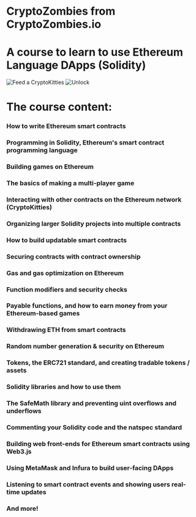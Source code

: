 # CryptoZombies from CryptoZombies.io
# A course to learn to use Ethereum Language DApps (Solidity)
![Feed a CryptoKitties](https://i.gyazo.com/ce096ff975747c05b675c8ea85f633ae.gif)
![Unlock](https://i.gyazo.com/9a6ff0e247cf13e0b9e0ae3f33ddc499.gif)
# The course content:

### How to write Ethereum smart contracts
### Programming in Solidity, Ethereum's smart contract programming language
### Building games on Ethereum
### The basics of making a multi-player game
### Interacting with other contracts on the Ethereum network (CryptoKitties)
### Organizing larger Solidity projects into multiple contracts
### How to build updatable smart contracts
### Securing contracts with contract ownership
### Gas and gas optimization on Ethereum
### Function modifiers and security checks
### Payable functions, and how to earn money from your Ethereum-based games
### Withdrawing ETH from smart contracts
### Random number generation & security on Ethereum
### Tokens, the ERC721 standard, and creating tradable tokens / assets
### Solidity libraries and how to use them
### The SafeMath library and preventing uint overflows and underflows
### Commenting your Solidity code and the natspec standard
### Building web front-ends for Ethereum smart contracts using Web3.js
### Using MetaMask and Infura to build user-facing DApps
### Listening to smart contract events and showing users real-time updates
### And more!
